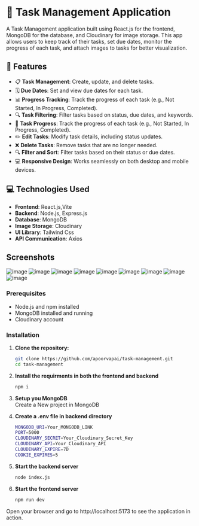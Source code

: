 # 📝 Task Management Application

A Task Management application built using React.js for the frontend, MongoDB for the database, and Cloudinary for image storage. This app allows users to keep track of their tasks, set due dates, monitor the progress of each task, and attach images to tasks for better visualization.

## 🌟 Features

- 📋 **Task Management**: Create, update, and delete tasks.
- 🗓️ **Due Dates**: Set and view due dates for each task.
- 📊 **Progress Tracking**: Track the progress of each task (e.g., Not Started, In Progress, Completed).
- 🔍 **Task Filtering**: Filter tasks based on status, due dates, and keywords.
- 🚥 **Task Progress**: Track the progress of each task (e.g., Not Started, In Progress, Completed).
- ✏️ **Edit Tasks**: Modify task details, including status updates.
- ❌ **Delete Tasks**: Remove tasks that are no longer needed.
- 🔍 **Filter and Sort**: Filter tasks based on their status or due dates.
- 💻 **Responsive Design**: Works seamlessly on both desktop and mobile devices.

## 💻 Technologies Used

- **Frontend**: React.js,Vite
- **Backend**: Node.js, Express.js
- **Database**: MongoDB
- **Image Storage**: Cloudinary
- **UI Library**: Tailwind Css
- **API Communication**: Axios
## Screenshots
![image](https://github.com/user-attachments/assets/5061389b-72e2-41f9-be08-6ecd89d35116)
![image](https://github.com/user-attachments/assets/e675c101-0197-4161-a074-e012420c90d7)
![image](https://github.com/user-attachments/assets/05ef23e7-606b-4626-a7ea-2c1b3823790b)
![image](https://github.com/user-attachments/assets/adec5aa4-381f-4d44-a4e1-d4b597296570)
![image](https://github.com/user-attachments/assets/f64f74b4-28c9-473d-baca-3c9d2abc7ca6)
![image](https://github.com/user-attachments/assets/79abf1d5-e31b-415c-a029-1debcf5bea5e)
![image](https://github.com/user-attachments/assets/02607e85-d4ea-49a5-870b-bce84b568aa1)
![image](https://github.com/user-attachments/assets/9c20f935-6293-481c-b458-5263f8ed0c3f)
![image](https://github.com/user-attachments/assets/0b34c343-faf4-435b-b27a-f2f01dc5e805)

### Prerequisites

- Node.js and npm installed
- MongoDB installed and running
- Cloudinary account

###   Installation

1. **Clone the repository:**
   ```bash
   git clone https://github.com/apoorvapai/task-management.git
   cd task-management
2. **Install the requirments in both the frontend and backend**
   ```bash
   npm i
3. **Setup you MongoDB** <br>
   Create a New project in MongoDB
   <br>
   
4. **Create a .env file in backend directory**
   ```bash
   MONGODB_URI=Your_MONGODB_LINK
   PORT=5000
   CLOUDINARY_SECRET=Your_Cloudinary_Secret_Key
   CLOUDINARY_API=Your_Cloudinary_API
   CLOUDINARY_EXPIRE=7D
   COOKIE_EXPIRES=5
5. **Start the backend server**
   ```bash
   node index.js
6. **Start the frontend server**
   ```bash
   npm run dev
Open your browser and go to http://localhost:5173 to see the application in action.

   
